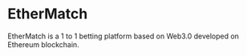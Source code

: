# EtherMatch
EtherMatch is a 1 to 1 betting platform based on Web3.0 developed on 
Ethereum blockchain.
